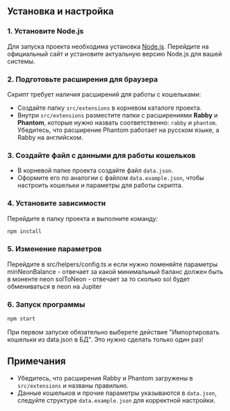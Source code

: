 ## Установка и настройка

### 1. Установите Node.js
Для запуска проекта необходима установка [Node.js](https://nodejs.org/). Перейдите на официальный сайт и установите актуальную версию Node.js для вашей системы.

### 2. Подготовьте расширения для браузера
Скрипт требует наличия расширений для работы с кошельками:

- Создайте папку `src/extensions` в корневом каталоге проекта.
- Внутри `src/extensions` разместите папки с расширениями **Rabby** и **Phantom**, которые нужно назвать соответственно: `rabby` и `phantom`. Убедитесь, что расширение Phantom работает на русском языке, а Rabby на английском.

### 3. Создайте файл с данными для работы кошельков

- В корневой папке проекта создайте файл `data.json`.
- Оформите его по аналогии с файлом `data.example.json`, чтобы настроить кошельки и параметры для работы скрипта.

### 4. Установите зависимости

Перейдите в папку проекта и выполните команду:

```bash
npm install
```

### 5. Изменение параметров
Перейдите в src/helpers/config.ts и если нужно поменяйте параметры
minNeonBalance - отвечает за какой минимальный баланс должен быть в моненте neon 
solToNeon - отвечает за то сколько sol будет обмениваться в neon на Jupiter 


### 6. Запуск программы
```bash
npm start
```
При первом запуске обязательно выберете действие "Импортировать кошельки из data.json в БД". Это нужно сделать только один раз!

## Примечания
- Убедитесь, что расширения Rabby и Phantom загружены в `src/extensions` и названы правильно.
- Данные кошельков и прочие параметры указываются в `data.json`, следуйте структуре `data.example.json` для корректной настройки.